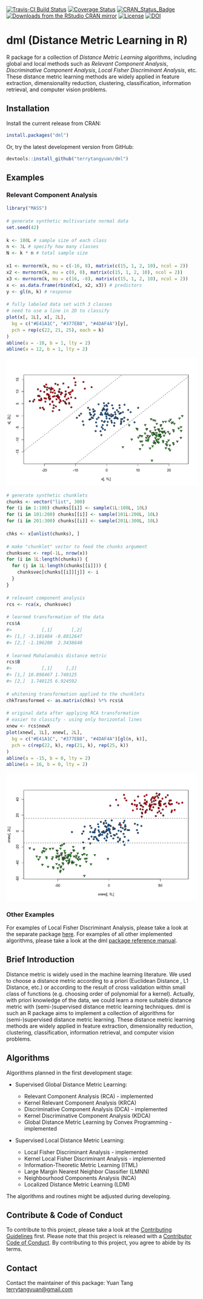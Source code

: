 [![Travis-CI Build Status](https://travis-ci.org/terrytangyuan/dml.svg?branch=master)](https://travis-ci.org/terrytangyuan/dml)
[![Coverage Status](https://coveralls.io/repos/terrytangyuan/dml/badge.svg?branch=master)](https://coveralls.io/r/terrytangyuan/dml?branch=master)
[![CRAN_Status_Badge](http://www.r-pkg.org/badges/version/dml)](https://cran.r-project.org/package=dml)
[![Downloads from the RStudio CRAN mirror](https://cranlogs.r-pkg.org/badges/grand-total/dml)](https://cran.r-project.org/package=dml)
[![License](http://img.shields.io/:license-mit-blue.svg?style=flat)](http://badges.mit-license.org)
[![DOI](https://zenodo.org/badge/41424588.svg)](https://zenodo.org/badge/latestdoi/41424588)


# dml (Distance Metric Learning in R)

R package for a collection of *Distance Metric Learning* algorithms, including global and local methods such as *Relevant Component Analysis*, *Discriminative Component Analysis*, *Local Fisher Discriminant Analysis*, etc. These distance metric learning methods are widely applied in feature extraction, dimensionality reduction, clustering, classification, information retrieval, and computer vision problems.

## Installation

Install the current release from CRAN:

```r
install.packages("dml")
```

Or, try the latest development version from GitHub:

```r
devtools::install_github("terrytangyuan/dml")
```

## Examples

### Relevant Component Analysis

```r
library("MASS")

# generate synthetic multivariate normal data
set.seed(42)

k <- 100L # sample size of each class
n <- 3L # specify how many classes
N <- k * n # total sample size

x1 <- mvrnorm(k, mu = c(-16, 8), matrix(c(15, 1, 2, 10), ncol = 2))
x2 <- mvrnorm(k, mu = c(0, 0), matrix(c(15, 1, 2, 10), ncol = 2))
x3 <- mvrnorm(k, mu = c(16, -8), matrix(c(15, 1, 2, 10), ncol = 2))
x <- as.data.frame(rbind(x1, x2, x3)) # predictors
y <- gl(n, k) # response

# fully labeled data set with 3 classes
# need to use a line in 2D to classify
plot(x[, 1L], x[, 2L],
  bg = c("#E41A1C", "#377EB8", "#4DAF4A")[y],
  pch = rep(c(22, 21, 25), each = k)
)
abline(a = -10, b = 1, lty = 2)
abline(a = 12, b = 1, lty = 2)
```

<img src="docs/imgs/rca-example-part1.png"/>

```r
# generate synthetic chunklets
chunks <- vector("list", 300)
for (i in 1:100) chunks[[i]] <- sample(1L:100L, 10L)
for (i in 101:200) chunks[[i]] <- sample(101L:200L, 10L)
for (i in 201:300) chunks[[i]] <- sample(201L:300L, 10L)

chks <- x[unlist(chunks), ]

# make "chunklet" vector to feed the chunks argument
chunksvec <- rep(-1L, nrow(x))
for (i in 1L:length(chunks)) {
  for (j in 1L:length(chunks[[i]])) {
    chunksvec[chunks[[i]][j]] <- i
  }
}

# relevant component analysis
rcs <- rca(x, chunksvec)

# learned transformation of the data
rcs$A
#>           [,1]       [,2]
#> [1,] -3.181484 -0.8812647
#> [2,] -1.196200  2.3438640

# learned Mahalanobis distance metric
rcs$B
#>           [,1]     [,2]
#> [1,] 10.898467 1.740125
#> [2,]  1.740125 6.924592

# whitening transformation applied to the chunklets
chkTransformed <- as.matrix(chks) %*% rcs$A

# original data after applying RCA transformation
# easier to classify - using only horizontal lines
xnew <- rcs$newX
plot(xnew[, 1L], xnew[, 2L],
  bg = c("#E41A1C", "#377EB8", "#4DAF4A")[gl(n, k)],
  pch = c(rep(22, k), rep(21, k), rep(25, k))
)
abline(a = -15, b = 0, lty = 2)
abline(a = 16, b = 0, lty = 2)
```

<img src="docs/imgs/rca-example-part2.png"/>

### Other Examples

For examples of Local Fisher Discriminant Analysis, please take a look at the separate package [here](https://github.com/terrytangyuan/lfda). For examples of all other implemented algorithms, please take a look at the dml [package reference manual](https://cran.r-project.org/web/packages/dml/dml.pdf). 

## Brief Introduction

Distance metric is widely used in the machine learning literature. We used to choose a distance metric according to a priori (Euclidean Distance , L1 Distance, etc.) or according to the result of cross validation within small class of functions (e.g. choosing order of polynomial for a kernel). Actually, with priori knowledge of the data, we could learn a more suitable distance metric with (semi-)supervised distance metric learning techniques. dml is such an R package aims to implement a collection of algorithms for (semi-)supervised distance metric learning. These distance metric learning methods are widely applied in feature extraction, dimensionality reduction, clustering, classification, information retrieval, and computer vision problems.

## Algorithms

Algorithms planned in the first development stage:

  * Supervised Global Distance Metric Learning:
  
    * Relevant Component Analysis (RCA) - implemented
    * Kernel Relevant Component Analysis (KRCA)
    * Discriminative Component Analysis (DCA) - implemented
    * Kernel Discriminative Component Analysis (KDCA)
    * Global Distance Metric Learning by Convex Programming - implemented

  * Supervised Local Distance Metric Learning:

    * Local Fisher Discriminant Analysis - implemented
    * Kernel Local Fisher Discriminant Analysis - implemented
    * Information-Theoretic Metric Learning (ITML)
    * Large Margin Nearest Neighbor Classifier (LMNN)
    * Neighbourhood Components Analysis (NCA)
    * Localized Distance Metric Learning (LDM)

The algorithms and routines might be adjusted during developing.

## Contribute & Code of Conduct

To contribute to this project, please take a look at the [Contributing Guidelines](CONTRIBUTING.md) first. Please note that this project is released with a [Contributor Code of Conduct](CODE_OF_CONDUCT.md). By contributing to this project, you agree to abide by its terms.

## Contact

Contact the maintainer of this package:
Yuan Tang <terrytangyuan@gmail.com>
